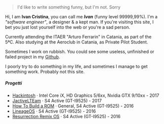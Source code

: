 

> I'd like to write something funny,
> but I'm not. Sorry


Hi, I am **Ivan Cristina**, you can call me ***Ivan*** (funny level 99999,99%). I'm a *"software engineer"*,  a designer & a kept man. If you're visiting this site, I bet you just lost yourself into the web or you're a sad person.

Currently attending the ITAER "Arturo Ferrarin" in Catania, as part of the 5ªC. Also studying at the Aeroclub in Catania, as Private Pilot Student.

Sometimes I work on rubbish. You could see some useless, unfinished or failed project in my [Github](https://github.com/ivancristina/).

I poorly try to do something in my life, and sometimes I manage to get something work. Probably not this site.


##### Progetti

- [Hackintosh][1] · Intel Core iX, HD Graphics 5/6xx, Nvidia GTX 9/10xx - 2017
- [JactiveLTEam](https://jactivelteam.github.io/) · S4 Active (GT-I9525) - 2017
- [How To Build a ROM](https://ivancristina.github.io/HowToBuild/) · General, S4 Active (GT-I9525) - 2016
- [LineageOS](https://forum.xda-developers.com/galaxy-s4-active/development/7-1-1-optimized-cyanogenmod-14-1-t3528753) · S4 Active (GT-I9525) - 2016
- [Resurrection Remix OS](https://forum.xda-developers.com/galaxy-s4-active/development/7-1-1-rr-5-8-0-t3541969) · S4 Active (GT-I9525) - 2016



[1]: //ivancristina.github.io/2017/10/01/Hackintosh/